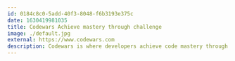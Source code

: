 ```yaml
---
id: 0184c8c0-5add-40f3-8048-f6b3193e375c
date: 1630419981035
title: Codewars Achieve mastery through challenge
image: ./default.jpg
external: https://www.codewars.com
description: Codewars is where developers achieve code mastery through challenge. Train on kata in the dojo and reach your highest potential.
---
```

